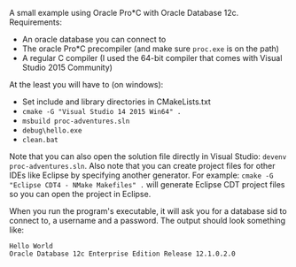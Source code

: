 A small example using Oracle Pro\*C with Oracle Database 12c. Requirements:

  - An oracle database you can connect to
  - The oracle Pro\*C precompiler (and make sure `proc.exe` is on the path)
  - A regular C compiler (I used the 64-bit compiler that comes with Visual Studio 2015 Community)

At the least you will have to (on windows):

  - Set include and library directories in CMakeLists.txt
  - `cmake -G "Visual Studio 14 2015 Win64" .`
  - `msbuild proc-adventures.sln`
  - `debug\hello.exe`
  - `clean.bat`

Note that you can also open the solution file directly in Visual Studio: `devenv proc-adventures.sln`. Also note that
you can create project files for other IDEs like Eclipse by specifying another generator. For example: `cmake -G "Eclipse CDT4 - NMake Makefiles" .` will generate Eclipse CDT project files so you can open the project in Eclipse.

When you run the program's executable, it will ask you for a database sid to connect to, a username and a password. The output should look something like:

  ```
  Hello World
  Oracle Database 12c Enterprise Edition Release 12.1.0.2.0
  ```
